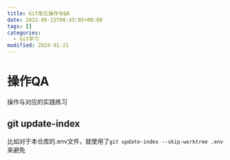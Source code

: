 ```yaml
---
title: Git常见操作与QA
date: 2022-06-15T08:43:05+08:00
tags: []
categories:
  - Git学习
modified: 2024-01-21
---
```



# 操作QA

操作与对应的实践练习

## git update-index

比如对于本仓库的.env文件，就使用了`git update-index --skip-worktree .env`来避免